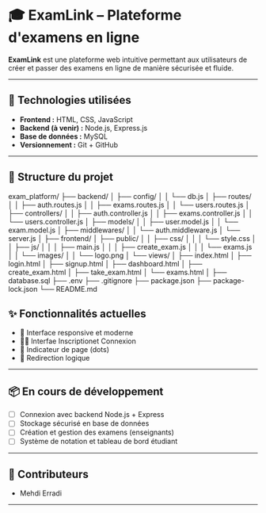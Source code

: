 # 🎓 ExamLink – Plateforme d'examens en ligne

**ExamLink** est une plateforme web intuitive permettant aux utilisateurs de créer et passer des examens en ligne de manière sécurisée et fluide.

---

## 🔧 Technologies utilisées

- **Frontend :** HTML, CSS, JavaScript
- **Backend (à venir) :** Node.js, Express.js
- **Base de données :** MySQL
- **Versionnement :** Git + GitHub

---

## 📁 Structure du projet 

exam_platform/
├── backend/
│   ├── config/
│   │   └── db.js
│   ├── routes/
│   │   ├── auth.routes.js
│   │   ├── exams.routes.js
│   │   └── users.routes.js
│   ├── controllers/
│   │   ├── auth.controller.js
│   │   ├── exams.controller.js
│   │   └── users.controller.js
│   ├── models/
│   │   ├── user.model.js
│   │   └── exam.model.js
│   ├── middlewares/
│   │   └── auth.middleware.js
│   └── server.js
│
├── frontend/
│   ├── public/
│   │   ├── css/
│   │   │   └── style.css
│   │   ├── js/
│   │   │   ├── main.js
│   │   │   ├── create_exam.js
│   │   │   └── exams.js
│   │   └── images/
│   │       └── logo.png
│   └── views/
│       ├── index.html
│       ├── login.html
│       ├── signup.html
│       ├── dashboard.html
│       ├── create_exam.html
│       ├── take_exam.html
│       └── exams.html
│
├── database.sql
├── .env
├── .gitignore
├── package.json
├── package-lock.json
└── README.md

## ✨ Fonctionnalités actuelles

- 🎨 Interface responsive et moderne
- 🧑‍🏫 Interfae Inscriptionet Connexion
- 📌 Indicateur de page (dots)
- 🚀 Redirection logique 

---

## 📦 En cours de développement

- [ ] Connexion avec backend Node.js + Express
- [ ] Stockage sécurisé en base de données
- [ ] Création et gestion des examens (enseignants)
- [ ] Système de notation et tableau de bord étudiant

---

## 🤝 Contributeurs

- Mehdi Erradi

---
